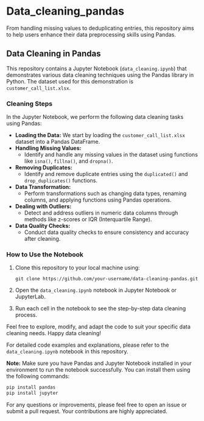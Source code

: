 # Data_cleaning_pandas
From handling missing values to deduplicating entries, this repository aims to help users enhance their data preprocessing skills using Pandas.

## Data Cleaning in Pandas

This repository contains a Jupyter Notebook (`data_cleaning.ipynb`) that demonstrates various data cleaning techniques using the Pandas library in Python. The dataset used for this demonstration is `customer_call_list.xlsx`.

### Cleaning Steps

In the Jupyter Notebook, we perform the following data cleaning tasks using Pandas:

- **Loading the Data:** We start by loading the `customer_call_list.xlsx` dataset into a Pandas DataFrame.
- **Handling Missing Values:**
  - Identify and handle any missing values in the dataset using functions like `isna()`, `fillna()`, and `dropna()`.
- **Removing Duplicates:**
  - Identify and remove duplicate entries using the `duplicated()` and `drop_duplicates()` functions.
- **Data Transformation:**
  - Perform transformations such as changing data types, renaming columns, and applying functions using Pandas operations.
- **Dealing with Outliers:**
  - Detect and address outliers in numeric data columns through methods like z-scores or IQR (Interquartile Range).
- **Data Quality Checks:**
  - Conduct data quality checks to ensure consistency and accuracy after cleaning.

### How to Use the Notebook

1. Clone this repository to your local machine using:
   ```
   git clone https://github.com/your-username/data-cleaning-pandas.git
   ```
   
2. Open the `data_cleaning.ipynb` notebook in Jupyter Notebook or JupyterLab.
3. Run each cell in the notebook to see the step-by-step data cleaning process.

Feel free to explore, modify, and adapt the code to suit your specific data cleaning needs. Happy data cleaning!

For detailed code examples and explanations, please refer to the `data_cleaning.ipynb` notebook in this repository.

**Note:** Make sure you have Pandas and Jupyter Notebook installed in your environment to run the notebook successfully. You can install them using the following commands:
```bash
pip install pandas
pip install jupyter
```

For any questions or improvements, please feel free to open an issue or submit a pull request. Your contributions are highly appreciated.
